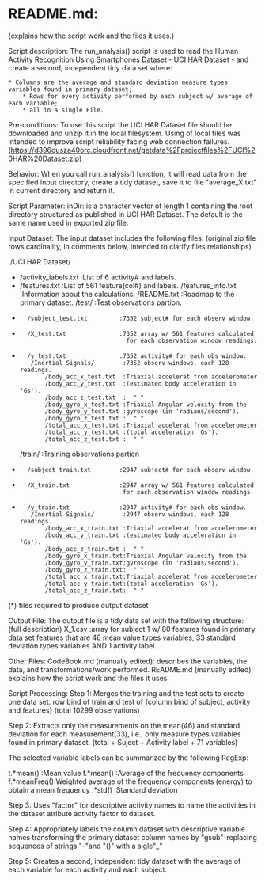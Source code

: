  README.md: 
 =========
(explains how the script work and the files it uses.)

Script description:
 The run_analysis() script is used to read the  Human Activity Recognition Using Smartphones Dataset -
 UCI HAR Dataset - and create a second, independent tidy data set where:

 	* Columns are the average and standard deviation measure types variables found in primary dataset;
        * Rows for every activity performed by each subject w/ average of each variable;
        * all in a single File.

Pre-conditions:
 To use this script the UCI HAR Dataset file should be downloaded and unzip it in the local filesystem.
 Using of local files was intended to improve script reliability facing web connection failures.
 (https://d396qusza40orc.cloudfront.net/getdata%2Fprojectfiles%2FUCI%20HAR%20Dataset.zip)

Behavior:
 When you call run_analysis() function, it will read data from the specified input directory, create a tidy  dataset, save it to file "average_X.txt" in current directory and return it.

Script Parameter:
  inDir: is a character vector of length 1 containing the  root directory structured as published in UCI HAR Dataset. The default is the same name used in exported zip file.

Input Dataset:
The input dataset includes the following files:
 (original zip file rows cardinality, in comments below, intended to clarify files relationships)

   ./UCI HAR Dataset/
  *   /activity_labels.txt          :List of 6 activity# and labels.
  *   /features.txt                 :List of 561 feature(col#) and labels.
       /features_info.txt            :Information about the calculations.
       /README.txt                   :Roadmap to the primary dataset.
       /test/                        :Test observations partion.
  *       /subject_test.txt         :7352 subject# for each observ window.
  *       /X_test.txt               :7352 array w/ 561 features calculated
                                      for each observation window readings.
  *       /y_test.txt               :7352 activity# for each obs window.
           /Inertial Signals/        :7352 observ windows, each 128 readings.
               /body_acc_x_test.txt  :Triaxial accelerat from accelerometer
               /body_acc_y_test.txt  :(estimated body acceleration in 'Gs').
               /body_acc_z_test.txt  :  " "
               /body_gyro_x_test.txt :Triaxial Angular velocity from the
               /body_gyro_y_test.txt :gyroscope (in 'radians/second').
               /body_gyro_z_test.txt :  " "
               /total_acc_x_test.txt :Triaxial accelerat from accelerometer
               /total_acc_y_test.txt :(total acceleration 'Gs').
               /total_acc_z_test.txt :  " "
       /train/                       :Training observations partion
  *       /subject_train.txt        :2947 subject# for each observ window.
  *       /X_train.txt              :2947 array w/ 561 features calculated
                                     for each observation window readings.
  *       /y_train.txt              :2947 activity# for each obs window.
           /Inertial Signals/        :2947 observ windows, each 128 readings.
               /body_acc_x_train.txt :Triaxial accelerat from accelerometer
               /body_acc_y_train.txt :(estimated body acceleration in 'Gs').
               /body_acc_z_train.txt :  " "
               /body_gyro_x_train.txt:Triaxial Angular velocity from the
               /body_gyro_y_train.txt:gyroscope (in 'radians/second').
               /body_gyro_z_train.txt:  " "
               /total_acc_x_train.txt:Triaxial accelerat from accelerometer
               /total_acc_y_train.txt:(total acceleration 'Gs').
               /total_acc_z_train.txt:  " "
  (*) files required to produce output dataset


Output File:
 The output file is a tidy data set with the following structure:
 (full description)
   X_1.csv	               :array for subject 1 w/ 80 features found
                                      in primary data set features that are
                                        46 mean value types variables,
                                        33 standard deviation types variables
                                        AND 1 activity label.
 
Other Files:
 CodeBook.md (manually edited): describes the variables, the data, and transformations/work performed.
 README.md   (manually edited): explains how the script work and the files it uses.

Script Processing:
  Step 1:
   Merges the training and the test sets to create one data set.
	row bind of train and test of {column bind of subject, activity and features}
   (total 10299 observations)

  Step 2:
   Extracts only the measurements on the mean(46) and standard deviation for each measurement(33), i.e., only measure types variables found in primary dataset. 
   (total + Suject + Activity label + 71 variables)

   The selected variable labels can be summarized by the following RegExp:

   t.*mean()    :Mean value
   f.*mean()    :Average of the frequency components
   f.*meanFreq():Weighted average of the frequency components (energy) to obtain a mean frequency
   .*std()      :Standard deviation

  Step 3:
  Uses "factor" for descriptive activity names to name the activities in the dataset atribute activity factor to dataset.

  Step 4:
	Appropriately labels the column dataset with descriptive variable names transforming the primary dataset column names by "gsub"-replacing sequences of strings "-"and "()" with a sigle"_"
 


  Step 5:
  Creates a second, independent tidy dataset with the average of each variable for each activity and each subject.


